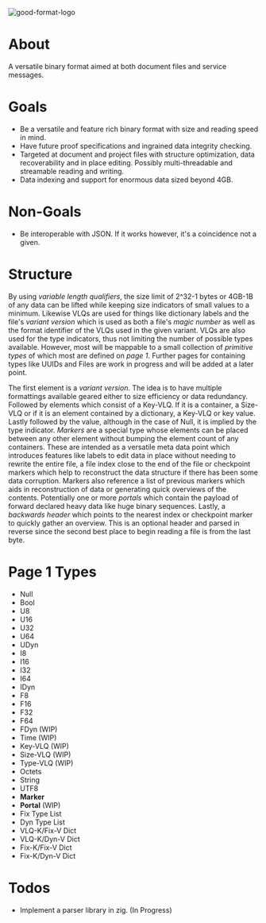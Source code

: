 ![good-format-logo](https://github.com/Krysov/good-format/assets/12496282/b1544619-716e-4b6f-a6aa-f8784bb7cc51)

# About
A versatile binary format aimed at both document files and service messages.

# Goals
- Be a versatile and feature rich binary format with size and reading speed in mind.
- Have future proof specifications and ingrained data integrity checking.
- Targeted at document and project files with structure optimization, data recoverability and in place editing. Possibly multi-threadable and streamable reading and writing.
- Data indexing and support for enormous data sized beyond 4GB.

# Non-Goals
- Be interoperable with JSON. If it works however, it's a coincidence not a given.

# Structure
By using _variable length qualifiers_, the size limit of 2^32-1 bytes or 4GB-1B of any data can be lifted while keeping size indicators of small values to a minimum.
Likewise VLQs are used for things like dictionary labels and the file's _variant version_ which is used as both a file's _magic number_ as well as the format identifier of the VLQs used in the given variant.
VLQs are also used for the type indicators, thus not limiting the number of possible types available. However, most will be mappable to a small collection of _primitive types_ of which most are defined on _page 1_.
Further pages for containing types like UUIDs and Files are work in progress and will be added at a later point.

The first element is a _variant version_. The idea is to have multiple formattings available geared either to size efficiency or data redundancy.
Followed by elements which consist of a Key-VLQ. If it is a container, a Size-VLQ or if it is an element contained by a dictionary, a Key-VLQ or key value. Lastly followed by the value, although in the case of Null, it is implied by the type indicator. 
_Markers_ are a special type whose elements can be placed between any other element without bumping the element count of any containers. These are intended as a versatile meta data point which introduces features like labels to edit data in place without needing to rewrite the entire file, a file index close to the end of the file or checkpoint markers which help to reconstruct the data structure if there has been some data corruption. Markers also reference a list of previous markers which aids in reconstruction of data or generating quick overviews of the contents.
Potentially one or more _portals_ which contain the payload of forward declared heavy data like huge binary sequences.
Lastly, a _backwards header_ which points to the nearest index or checkpoint marker to quickly gather an overview. This is an optional header and parsed in reverse since the second best place to begin reading a file is from the last byte.

# Page 1 Types
- Null
- Bool
- U8
- U16
- U32
- U64
- UDyn
- I8
- I16
- I32
- I64
- IDyn
- F8
- F16
- F32
- F64
- FDyn (WIP)
- Time (WIP)
- Key-VLQ (WIP)
- Size-VLQ (WIP)
- Type-VLQ (WIP)
- Octets
- String
- UTF8
- __Marker__
- __Portal__ (WIP)
- Fix Type List
- Dyn Type List
- VLQ-K/Fix-V Dict
- VLQ-K/Dyn-V Dict
- Fix-K/Fix-V Dict
- Fix-K/Dyn-V Dict

# Todos
- Implement a parser library in zig. (In Progress)
